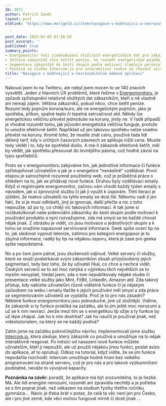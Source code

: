 ```yaml
---
ID: 2971
author: Patrick Zandl
layout: post
oldlink: 'https://www.marigold.cz/item/navigace-v-bobtnajici-a-nesrozumitelne-webove-aplikaci

  '
post_date: 2015-01-05 07:30:59
post_excerpt: ''
published: true
summary_points:
- Energomonitor řeší zjednodušení složitých energetických dat pro zákazníky.
- Většina zákazníků chce šetřit peníze, ne rozumět energetickým pojmům.
- Segmentace zákazníků do šesti skupin podle motivací zlepšuje personalizaci informací.
- Používá se služba Intercom.io pro interaktivní reakce na chování uživatelů.
title: "Navigace v bobtnající a nesrozumitelné webové aplikaci"
---
```


<p>Nakousl jsem to na Twitteru, ale nebyl jsem mocen to ve 140 znacích vysvětlit. Jeden z hlavních UX problémů, které řešíme v <a href="http://www.energomonitor.cz">Energomonitoru</a>, je způsob zpřístupnění relativně složitých dat zákazníkům, kteří o ně vlastně ani nemají zájem. Většina zákazníků, pokud něco, chce šetřit peníze. Rozumí tedy pojmům koruna/euro, ale ne energetickým pojmům, jako je spotřeba, příkon, spalné teplo či tepelná setrvačnost atd. Někdy lze energetickou veličinu převést jednoduše na koruny, jindy ne. V řadě případů je vhodné rozumět tomu, jak původní energetická veličina funguje, protože to umožní efektivně šetřit. Například už jen takovou spotřebu nelze snadno převést na koruny. Kromě toho, že musíte znát cenu, používá řada lidí dělený tarif, kdy v určitých časových pásmech se aplikuje nižší cena. Musíte tedy vědět i to, kdy ke spotřebě došlo. A má-li zákazník efektivně šetřit, měl by vědět, jak spotřebu přesouvat do levnějšího pásma, což hodně závisí na typu spotřebičů.</p>


<p>Proto se v energomonitoru zabýváme tím, jak jednotlivé informace či funkce zpřístupňovat uživatelům a jak je v energetice “nenásilně” vzdělávat. První etapou je samozřejmě rozumně použitelný web, což je průběžná práce s ohledem na to, jak se přidávají nové funkce. Druhou byly vzdělávací emaily. Když si registrujete energomonitor, začnou vám chodit každý týden emaily s návodem, jak si zprovoznit službu či jak ji využít k úsporám. Třetí iterací je zjištění, že reakce uživatelů na tyhle emaily se dost liší. Někomu vadí (i jen fakt, že si je musí odhlásit), jiný je ignoruje, další přečte a nic z toho nepoužije, až po ty, co chtějí víc takových informací. A tak jsme si rozškatulkovali naše potenciální zákazníky do šesti skupin podle motivací k používání produktu a nyní rozvažujeme, zda má smysl se ke každé chovat nějak jinak. Z obrázku je vidět, co jsou motivace u jednotlivých skupin a k tomu se snažíme napasovat servírované informace. Geek spíše ocení tip na to, jak sledovat vypnutí televize, zatímco pro kategorii energopoor je to zbytná informace, raději by tip na nějakou úsporu, která je zase pro geeka spíše nepodstatná.</p>


<p>No a po čem jsem pátral, jsou zkušenosti odjinud. Velké servery či služby, které se snaží podstrkávat svým zákazníkům obsah přizpůsobený jejich segmentaci, tedy bez toho, že by uživatel říkal, co chce a nechce vidět. Českých serverů se to asi moc netýká s výjimkou těch největších se to myslím nevyplatí, hledal jsem, zda o tom nepublikovaly nějaké studie či presentace velké služby jako Mint, FitBit, LinkedIn, Amazon atd. Zda takový přístup, kdy nabízíte uživatelům různě viditelné funkce či je nějakým způsobem na webu i emailu tlačíte k jejich používání měl smysl a zda práce se segmentováním uživatelů se vyplatila. Proč je to pro nás zásadní? Některé funkce energomonitoru jsou jednoduché, jiné už složitější. Vidíme, že zákazník si ty funkce prokliká na začátku, ale to jim ještě moc nerozumí a už se k nim nevrací. Jenže mezi tím se s energetikou líp sžije a ty funkce by už lépe chápal. Jak ho k nim dostrkat? Jak ho naučit je používat jinak, než videotutorialem, na který se ne každý podívá?</p>

<p>Zatím jsme na začátku pokročilejšího návrhu. Implementovali jsme službu <a href="https://www.intercom.io">Intercom.io</a>, která sleduje, který zákazník co používá a umožňuje na to nějak interaktivně reagovat. Po měsíci od nasazení nové funkce můžete uživatelům, kteří ji nepoužili, ale už použili nějakou jinou funkci, poslat avízo do aplikace, ať to oprubují. Odkaz na tutorial, když vidíte, že se jim funkce nepodařila rozchodit. Intercom umožňuje hodně hraní bez velkého programování na straně serveru, což je pro nás a pro takové výzkumničení podstatné, neváže to vývojové kapacity.</p>

<p><strong>Poznámka na závěr:</strong> poradit, že aplikace má být srozumitelná, to je hezké. Má. Ale lidi energiím nerozumí, rozumět ani zpravidla nechtějí a je potřeba se s tím poprat jinak, než odkazem na studium fyziky třetího ročníku gymnázia…  Navíc je třeba brát v potaz, že celá ta věc není jen pro Česko, ale i pro jiné země, kde věci mohou fungovat mírně či dosti jinak … </p>